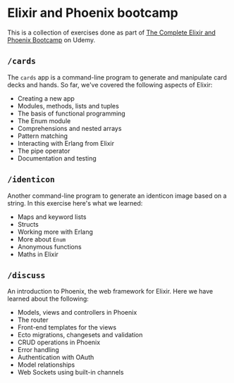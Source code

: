 # Elixir and Phoenix bootcamp

This is a collection of exercises done as part of [The Complete Elixir and Phoenix
Bootcamp](https://www.udemy.com/the-complete-elixir-and-phoenix-bootcamp-and-tutorial) on Udemy.

## `/cards`

The `cards` app is a command-line program to generate and manipulate card decks and hands. So far,
we've covered the following aspects of Elixir:

* Creating a new app
* Modules, methods, lists and tuples
* The basis of functional programming
* The Enum module
* Comprehensions and nested arrays
* Pattern matching
* Interacting with Erlang from Elixir
* The pipe operator
* Documentation and testing

## `/identicon`

Another command-line program to generate an identicon image based on a string. In this exercise
here's what we learned:

* Maps and keyword lists
* Structs
* Working more with Erlang
* More about `Enum`
* Anonymous functions
* Maths in Elixir

## `/discuss`

An introduction to Phoenix, the web framework for Elixir. Here we have learned about the following:

* Models, views and controllers in Phoenix
* The router
* Front-end templates for the views
* Ecto migrations, changesets and validation
* CRUD operations in Phoenix
* Error handling
* Authentication with OAuth
* Model relationships
* Web Sockets using built-in channels
